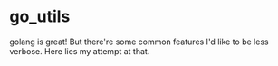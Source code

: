 # go_utils
golang is great! But there're some common features I'd like to be less verbose. Here lies my attempt at that.
